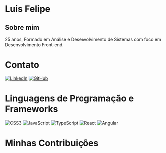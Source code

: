 # Luis Felipe

## Sobre mim
25 anos, Formado em Análise e Desenvolvimento de Sistemas com foco em Desenvolvimento Front-end.

# Contato
[![LinkedIn](https://img.shields.io/badge/LinkedIn-0077B5?style=for-the-badge&logo=linkedin&logoColor=white)](https://www.linkedin.com/in/luis-felipeh//)
[![GitHub](https://img.shields.io/badge/GitHub-100000?style=for-the-badge&logo=github&logoColor=white)](https://github.com/Luis-herculano)

# Linguagens de Programação e Frameworks
![CSS3](https://img.shields.io/badge/CSS3-1572B6?style=for-the-badge&logo=css3&logoColor=white)
![JavaScript](https://img.shields.io/badge/JavaScript-F7DF1E?style=for-the-badge&logo=javascript&logoColor=black)
![TypeScript](https://img.shields.io/badge/TypeScript-007ACC?style=for-the-badge&logo=typescript&logoColor=white)
![React](https://img.shields.io/badge/React-20232A?style=for-the-badge&logo=react&logoColor=61DAFB)
![Angular](https://img.shields.io/badge/Angular-DD0031?style=for-the-badge&logo=angular&logoColor=white)

# Minhas Contribuições